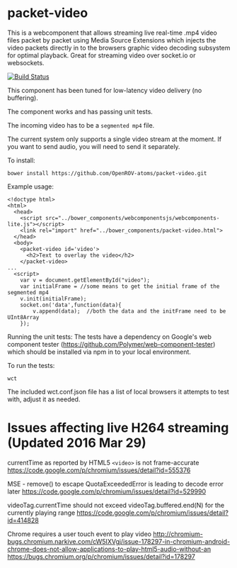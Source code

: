 # packet-video
This is a webcomponent that allows streaming live real-time .mp4 video files packet by packet using Media Source Extensions which injects the video packets directly in to the browsers graphic video decoding subsystem for optimal playback.  Great for streaming video over socket.io or websockets.

[![Build Status](https://travis-ci.org/OpenROV-atoms/packet-video.svg?branch=master)](https://travis-ci.org/OpenROV-atoms/packet-video)

This component has been tuned for low-latency video delivery (no buffering).

The component works and has passing unit tests.

The incoming video has to be a `segmented mp4` file.

The current system only supports a single video stream at the moment.  If you want to send audio, you will need to send it separately.

To install:
```
bower install https://github.com/OpenROV-atoms/packet-video.git
```

Example usage:
```
<!doctype html>
<html>
  <head>
    <script src="../bower_components/webcomponentsjs/webcomponents-lite.js"></script>
    <link rel="import" href="../bower_components/packet-video.html">
  </head>
  <body>
    <packet-video id='video'>
      <h2>Text to overlay the video</h2>
    </packet-video>
...
  <script>
    var v = document.getElementById("video");
    var initialFrame = //some means to get the initial frame of the segmented mp4
    v.init(initialFrame);
    socket.on('data',function(data){
        v.append(data);  //both the data and the initFrame need to be UInt8Array
    });
```

Running the unit tests:
The tests have a dependency on Google's web component tester (https://github.com/Polymer/web-component-tester) which should be installed via npm in to your local environment.

To run the tests:
```
wct
```

The included wct.conf.json file has a list of local browsers it attempts to test with, adjust it as needed.




Issues affecting live H264 streaming (Updated 2016 Mar 29)
=====================================

currentTime as reported by HTML5 `<video>` is not frame-accurate
https://code.google.com/p/chromium/issues/detail?id=555376

MSE - remove() to escape QuotaExceededError is leading to decode error later
https://code.google.com/p/chromium/issues/detail?id=529990

videoTag.currentTime should not exceed videoTag.buffered.end(N) for the currently playing range
https://code.google.com/p/chromium/issues/detail?id=414828

Chrome requires a user touch event to play video
http://chromium-bugs.chromium.narkive.com/cW5IXVgj/issue-178297-in-chromium-android-chrome-does-not-allow-applications-to-play-html5-audio-without-an
https://bugs.chromium.org/p/chromium/issues/detail?id=178297
